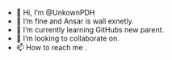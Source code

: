 - 👋 Hi, I’m @UnkownPDH
- 👀 I’m fine and Ansar is wall exnetly.
- 🌱 I’m currently learning GitHubs new parent.
- 💞️ I’m looking to collaborate on.
- 📫 How to reach me .

<!---
UnkownPDH/UnkownPDH is a ✨ special ✨ repository because its `README.md` (this file) appears on your GitHub profile.
You can click the Preview link to take a look at your changes.
--->
